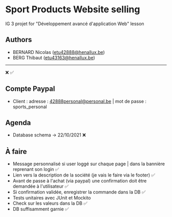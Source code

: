 # Sport Products Website selling
IG 3 projet for "Développement avancé d'application Web" lesson

## Authors
- BERNARD Nicolas (etu42888@henallux.be)
- BERG Thibaut (etu43163@henallux.be)

---
❌
✅

## Compte Paypal
- Client : adresse : 42888personal@personal.be | mot de passe : sports_personal

## Agenda
- Database schema -> 22/10/2021 ❌

## À faire
- Message personnalisé si user loggé sur chaque page | dans la bannière reprenant son login ✅
- Lien vers la description de la société (je vais le faire via le footer) ✅
- Avant de passe à l'achat (via paypal) une confirmation doit être demandée à l'utilisateur ✅
- Si confirmation validée, enregistrer la commande dans la DB ✅
- Tests unitaires avec JUnit et Mockito
- Check sur les valeurs dans la DB ✅
- DB suffisamment garnie ✅